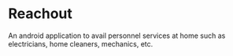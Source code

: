 # Reachout
An android application to avail personnel services at home such as electricians, home cleaners, mechanics, etc.
